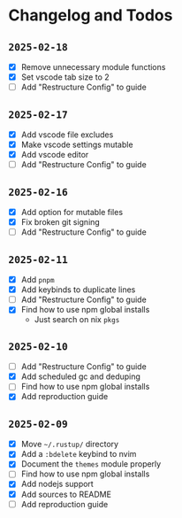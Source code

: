# Changelog and Todos

## `2025-02-18`

- [x] Remove unnecessary module functions
- [x] Set vscode tab size to 2
- [ ] Add "Restructure Config" to guide

## `2025-02-17`

- [x] Add vscode file excludes
- [x] Make vscode settings mutable
- [x] Add vscode editor
- [ ] Add "Restructure Config" to guide

## `2025-02-16`

- [x] Add option for mutable files
- [x] Fix broken git signing
- [ ] Add "Restructure Config" to guide

## `2025-02-11`

- [x] Add `pnpm`
- [x] Add keybinds to duplicate lines
- [ ] Add "Restructure Config" to guide
- [x] Find how to use npm global installs
  - Just search on nix `pkgs`

## `2025-02-10`

- [ ] Add "Restructure Config" to guide
- [x] Add scheduled gc and deduping
- [ ] Find how to use npm global installs
- [x] Add reproduction guide

## `2025-02-09`

- [x] Move `~/.rustup/` directory
- [x] Add a `:bdelete` keybind to nvim
- [x] Document the `themes` module properly
- [ ] Find how to use npm global installs
- [x] Add nodejs support
- [x] Add sources to README
- [ ] Add reproduction guide
